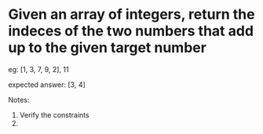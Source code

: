 # Given an array of integers, return the indeces of the two numbers that add up to the given target number

eg: [1, 3, 7, 9, 2], 11

expected answer: [3, 4]

Notes:
1. Verify the constraints
2. 